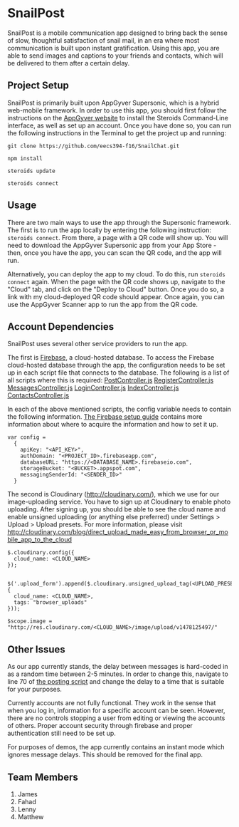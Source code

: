 # SnailPost

SnailPost is a mobile communication app designed to bring back the sense of slow, thoughtful satisfaction of snail mail, in an era where most communication is built upon instant gratification. Using this app, you are able to send images and captions to your friends and contacts, which will be delivered to them after a certain delay.

## Project Setup

SnailPost is primarily built upon AppGyver Supersonic, which is a hybrid web-mobile framework. In order to use this app, you should first follow the instructions on the [AppGyver website](http://www.appgyver.io/steroids/getting_started) to install the Steroids Command-Line interface, as well as set up an account. Once you have done so, you can run the following instructions in the Terminal to get the project up and running:

```
git clone https://github.com/eecs394-f16/SnailChat.git
```

```
npm install
```

```
steroids update
```

```
steroids connect
```

## Usage

There are two main ways to use the app through the Supersonic framework. The first is to run the app locally by entering the following instruction: `steroids connect`. From there, a page with a QR code will show up. You will need to download the AppGyver Supersonic app from your App Store - then, once you have the app, you can scan the QR code, and the app will run.

Alternatively, you can deploy the app to my cloud. To do this, run `steroids connect` again. When the page with the QR code shows up, navigate to the "Cloud" tab, and click on the "Deploy to Cloud" button. Once you do so, a link with my cloud-deployed QR code should appear. Once again, you can use the AppGyver Scanner app to run the app from the QR code.

## Account Dependencies

SnailPost uses several other service providers to run the app.

The first is [Firebase](https://firebase.google.com/), a cloud-hosted database.
To access the Firebase cloud-hosted database through the app, the configuration needs to be set up in each script file that connects to the database. The following is a list of all scripts where this is required:
[PostController.js](https://github.com/eecs394-f16/SnailChat/blob/master/app/Feed/scripts/PostController.js)
[RegisterController.js](https://github.com/eecs394-f16/SnailChat/blob/master/app/Feed/scripts/RegisterController.js)
[MessagesController.js](https://github.com/eecs394-f16/SnailChat/blob/master/app/Feed/scripts/MessagesController.js)
[LoginController.js](https://github.com/eecs394-f16/SnailChat/blob/master/app/Feed/scripts/LoginController.js)
[IndexController.js](https://github.com/eecs394-f16/SnailChat/blob/master/app/Feed/scripts/IndexController.js)
[ContactsController.js](https://github.com/eecs394-f16/SnailChat/blob/master/app/Feed/scripts/ContactsController.js)

In each of the above mentioned scripts, the config variable needs to contain the following information. [The Firebase setup guide](https://firebase.google.com/docs/web/setup) contains more information about where to acquire the information and how to set it up.

```
var config =
  {
    apiKey: "<API_KEY>",
    authDomain: "<PROJECT_ID>.firebaseapp.com",
    databaseURL: "https://<DATABASE_NAME>.firebaseio.com",
    storageBucket: "<BUCKET>.appspot.com",
    messagingSenderId: "<SENDER_ID>"
  }
```

The second is Cloudinary (http://cloudinary.com/), which we use for our image-uploading service. You have to sign up at Cloudinary to enable photo uploading. After signing up, you should be able to see the cloud name and enable unsigned uploading (or anything else preferred) under Settings > Upload > Upload presets. For more information, please visit http://cloudinary.com/blog/direct_upload_made_easy_from_browser_or_mobile_app_to_the_cloud

```
$.cloudinary.config({
  cloud_name: <CLOUD_NAME>
});


$('.upload_form').append($.cloudinary.unsigned_upload_tag(<UPLOAD_PRESET_NAME>, {
  cloud_name: <CLOUD_NAME>,
  tags: "browser_uploads"
}));

$scope.image = "http://res.cloudinary.com/<CLOUD_NAME>/image/upload/v1478125497/"
```

<TODO add information about cloudinary>

## Other Issues

As our app currently stands, the delay between messages is hard-coded in as a random time between 2-5 minutes. In order to change this, navigate to line 70 of [the posting script](https://github.com/eecs394-f16/SnailChat/blob/master/app/Feed/scripts/PostController.js) and change the delay to a time that is suitable for your purposes.

Currently accounts are not fully functional. They work in the sense that when you log in, information for a specific account can be seen. However, there are no controls stopping a user from editing or viewing the accounts of others. Proper account security through firebase and proper authentication still need to be set up.

For purposes of demos, the app currently contains an instant mode which ignores message delays. This should be removed for the final app.

## Team Members

1. James
2. Fahad
3. Lenny
4. Matthew


